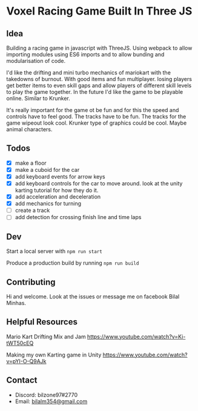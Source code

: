 # Voxel Racing Game Built In Three JS

## Idea

Building a racing game in javascript with ThreeJS. Using webpack to allow importing modules using ES6 imports and to allow bunding and modularisation of code.

I'd like the drifting and mini turbo mechanics of mariokart with the takedowns of burnout. With good items and fun multiplayer. losing players get better items to even skill gaps and allow players of different skill levels to play the game together. In the future I'd like the game to be playable online. Similar to Krunker.

It's really important for the game ot be fun and for this the speed and controls have to feel good. The tracks have to be fun. The tracks for the game wipeout look cool. Krunker type of graphics could be cool. Maybe animal characters.

## Todos

-   [x] make a floor
-   [x] make a cuboid for the car
-   [x] add keyboard events for arrow keys
-   [x] add keyboard controls for the car to move around. look at the unity karting tutorial for how they do it.
-   [x] add acceleration and deceleration
-   [x] add mechanics for turning
-   [ ] create a track
-   [ ] add detection for crossing finish line and time laps

## Dev

Start a local server with
`npm run start`

Produce a production build by running
`npm run build`

## Contributing

Hi and welcome. Look at the issues or message me on facebook Bilal Minhas.

## Helpful Resources

Mario Kart Drifting Mix and Jam
https://www.youtube.com/watch?v=Ki-tWT50cEQ

Making my own Karting game in Unity
https://www.youtube.com/watch?v=pYI-O-Q9AJk

## Contact

-   Discord: bilzone97#2770
-   Email: bilalm354@gmail.com

